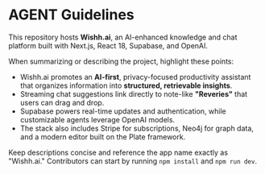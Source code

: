 # AGENT Guidelines

This repository hosts **Wishh.ai**, an AI-enhanced knowledge and chat platform built with Next.js, React 18, Supabase, and OpenAI.

When summarizing or describing the project, highlight these points:

- Wishh.ai promotes an **AI-first**, privacy-focused productivity assistant that organizes information into **structured, retrievable insights**.
- Streaming chat suggestions link directly to note-like **"Reveries"** that users can drag and drop.
- Supabase powers real-time updates and authentication, while customizable agents leverage OpenAI models.
- The stack also includes Stripe for subscriptions, Neo4j for graph data, and a modern editor built on the Plate framework.

Keep descriptions concise and reference the app name exactly as "Wishh.ai." Contributors can start by running `npm install` and `npm run dev`.
